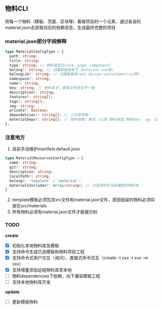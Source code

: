 ## 物料CLI

把每一个物料（模板、页面、区块等）看做项目的一个元素，通过各自的material.json去获取对应的依赖信息，生成最终完整的项目

### material.json部分字段解释
```typescript
type MaterialConfigType = {
  path: string;
  title: string;
  type: string; // 物料类型[block、page、component]
  belong?: string; // 归属那套框架下（material-vue等）
  belongLib?: string; // 归属那套库(ant-design-vue/element-ui等)
  namespace?: string;
  name?: string;
  key: string; // 物料名字，要和文件夹名字一致
  description?: string;
  features?: string[];
  tags?: string[];
  img: string;
  private?: boolean;
  dependencies?: string[]; // 三方库依赖
  materialDeps?: string[]; // 物料依赖，格式：ui库:物料类型:物料key， eg: [ant-design-vue:blocks:AdminLogin,ant-design-vue:blocks:AboutUs]
};
```

### 注意地方
1. 目前手动维护manifest.default.json
```typescript
type MaterialResourcesConfigType = {
  name: string;
  git?: string;
  description: string;
  localPath?: string;
  belong?: 'template' | 'material';
  materialsIncludes?: Array<string>; // 只选择符合当前模板的物料库
}
```
2. template模板必须包含src文件和material.json文件，原因组装的物料必须存放在src/materials  
3. 所有物料必须有material.json文件才能被识别


### TODO
**create**  

- [x] 初始化本地物料库及模板
- [x] 支持命令生成已选模板和物料项目工程
- [x] 支持命令式用户交互（询问）、直接式命令交互（create <name> -t xxx -l xxx -m xxx）
- [x] 支持增量添加远程物料库至本地
- [ ] 物料dependencies下依赖，向下兼容模板工程
- [ ] 支持本地物料库开发

**update**  

- [ ] 更新模板物料
